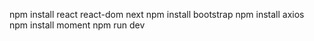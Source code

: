 npm install react react-dom next
npm install bootstrap
npm install axios
npm install moment
npm run dev